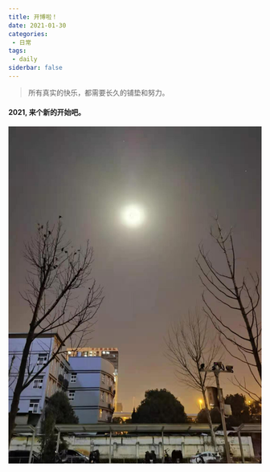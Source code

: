 ```yaml
---
title: 开博啦！
date: 2021-01-30
categories:
 - 日常
tags:
 - daily
siderbar: false
---
```


> 所有真实的快乐，都需要长久的铺垫和努力。

 #### 2021, 来个新的开始吧。
![](../images/daily-001.jpeg)

